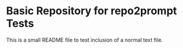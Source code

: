 # Basic Repository for repo2prompt Tests

This is a small README file to test inclusion of a normal text file.
